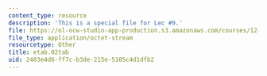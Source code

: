 ```yaml
---
content_type: resource
description: 'This is a special file for Lec #9.'
file: https://ol-ocw-studio-app-production.s3.amazonaws.com/courses/12-540-principles-of-the-global-positioning-system-spring-2012/2403e4d6ff7cb3de215e5105c4d1dfb2_etab.02tab
file_type: application/octet-stream
resourcetype: Other
title: etab.02tab
uid: 2403e4d6-ff7c-b3de-215e-5105c4d1dfb2
---
```

